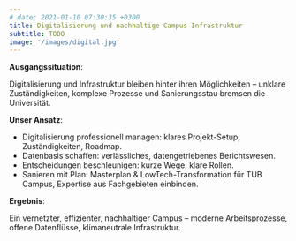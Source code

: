 ```yaml
---
# date: 2021-01-10 07:30:35 +0300
title: Digitalisierung und nachhaltige Campus Infrastruktur
subtitle: TODO
image: '/images/digital.jpg'
---
```


<strong>Ausgangssituation</strong>: 

Digitalisierung und Infrastruktur bleiben hinter ihren Möglichkeiten – unklare Zuständigkeiten, komplexe Prozesse und Sanierungsstau bremsen die Universität.

<strong>Unser Ansatz</strong>: 
- Digitalisierung professionell managen: klares Projekt-Setup, Zuständigkeiten, Roadmap.
- Datenbasis schaffen: verlässliches, datengetriebenes Berichtswesen.
- Entscheidungen beschleunigen: kurze Wege, klare Rollen.
- Sanieren mit Plan: Masterplan & LowTech-Transformation für TUB Campus, Expertise aus Fachgebieten einbinden.


<strong>Ergebnis</strong>: 

Ein vernetzter, effizienter, nachhaltiger Campus – moderne Arbeitsprozesse, offene Datenflüsse, klimaneutrale Infrastruktur.